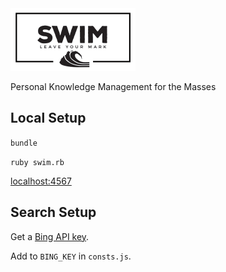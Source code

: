 <img src="public/images/swim-new-logo.png" width="200">

Personal Knowledge Management for the Masses

## Local Setup

`bundle`

`ruby swim.rb`

[localhost:4567](http://localhost:4567/)

## Search Setup

Get a [Bing API key](https://www.microsoft.com/cognitive-services/en-us/bing-web-search-api).

Add to `BING_KEY` in `consts.js`.
